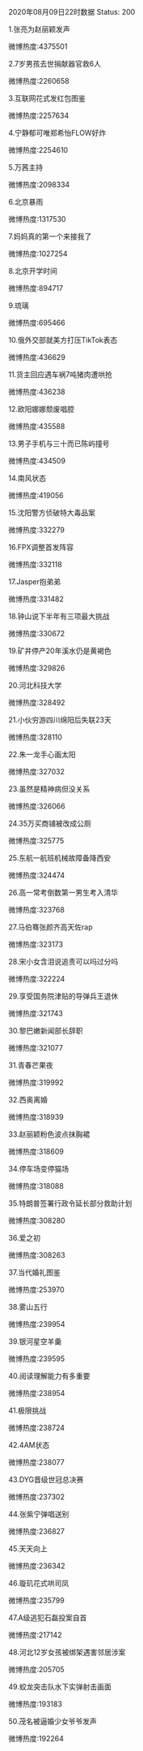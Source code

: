 2020年08月09日22时数据
Status: 200

1.张亮为赵丽颖发声

微博热度:4375501

2.7岁男孩去世捐献器官救6人

微博热度:2260658

3.互联网花式发红包图鉴

微博热度:2257634

4.宁静郁可唯郑希怡FLOW好炸

微博热度:2254610

5.万茜主持

微博热度:2098334

6.北京暴雨

微博热度:1317530

7.妈妈真的第一个来接我了

微博热度:1027254

8.北京开学时间

微博热度:894717

9.琉璃

微博热度:695466

10.俄外交部就美方打压TikTok表态

微博热度:436629

11.货主回应遇车祸7吨猪肉遭哄抢

微博热度:436238

12.欧阳娜娜颓废唱腔

微博热度:435588

13.男子手机与三十而已陈屿撞号

微博热度:434509

14.南风状态

微博热度:419056

15.沈阳警方侦破特大毒品案

微博热度:332279

16.FPX调整首发阵容

微博热度:332118

17.Jasper抱弟弟

微博热度:331482

18.钟山说下半年有三项最大挑战

微博热度:330672

19.矿井停产20年溪水仍是黄褐色

微博热度:329826

20.河北科技大学

微博热度:328492

21.小伙穷游四川绵阳后失联23天

微博热度:328110

22.朱一龙手心画太阳

微博热度:327032

23.虽然是精神病但没关系

微博热度:326066

24.35万买商铺被改成公厕

微博热度:325775

25.东航一航班机械故障备降西安

微博热度:324474

26.高一常考倒数第一男生考入清华

微博热度:323768

27.马伯骞张颜齐高天佐rap

微博热度:323173

28.宋小女含泪说追责可以吗过分吗

微博热度:322224

29.享受国务院津贴的导弹兵王退休

微博热度:321743

30.黎巴嫩新闻部长辞职

微博热度:321077

31.青春芒果夜

微博热度:319992

32.西奥离婚

微博热度:318939

33.赵丽颖粉色波点抹胸裙

微博热度:318609

34.停车场变停猫场

微博热度:318088

35.特朗普签署行政令延长部分救助计划

微博热度:308280

36.爱之初

微博热度:308263

37.当代婚礼图鉴

微博热度:253970

38.雾山五行

微博热度:239954

39.银河星空羊羹

微博热度:239595

40.阅读理解能力有多重要

微博热度:238954

41.极限挑战

微博热度:238724

42.4AM状态

微博热度:238077

43.DYG晋级世冠总决赛

微博热度:237302

44.张紫宁弹唱送别

微博热度:236827

45.天天向上

微博热度:236342

46.璇玑花式哄司凤

微博热度:235799

47.A级逃犯石磊投案自首

微博热度:217142

48.河北12岁女孩被绑架遇害邻居涉案

微博热度:205705

49.蛟龙突击队水下实弹射击画面

微博热度:193183

50.茂名被逼婚少女爷爷发声

微博热度:192264

